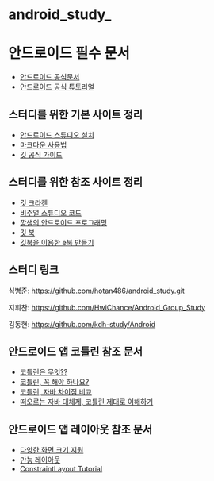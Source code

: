 # android_study_

# 안드로이드 필수 문서
- [안드로이드 공식문서](https://developer.android.com/guide?hl=ko)
- [안드로이드 공식 튜토리얼](https://developer.android.com/training/basics/firstapp?hl=ko)

## 스터디를 위한 기본 사이트 정리

- [안드로이드 스튜디오 설치](https://developer.android.com/studio/install?hl=ko)
- [마크다운 사용법](https://gist.github.com/ihoneymon/652be052a0727ad59601)
- [깃 공식 가이드](https://git-scm.com/book/ko/v2)

## 스터디를 위한 참조 사이트 정리

- [깃 크라켄](https://www.gitkraken.com/) 
- [비주얼 스튜디오 코드](https://code.visualstudio.com/)
- [깡샘의 안드로이드 프로그래밍](https://github.com/kkangseongyun/kkangs_android_2019)
- [깃 북](https://www.gitbook.com/)
- [깃북을 이용한 e북 만들기](https://advenoh.tistory.com/1)


## 스터디 링크 

심병준: https://github.com/hotan486/android_study.git

지휘찬: https://github.com/HwiChance/Android_Group_Study

김동현: https://github.com/kdh-study/Android

## 안드로이드 앱 코틀린 참조 문서 
- [코틀린은 무엇??](https://velog.io/@hyejineeee/-%EC%BD%94%ED%8B%80%EB%A6%B0-kotlin-%EC%9D%80-%EB%AC%B4%EC%97%87)
- [코틀린, 꼭 해야 하나요?](https://gun0912.tistory.com/81)
- [코틀린, 자바 차이점 비교](https://dev-imaec.tistory.com/m/36?category=723791)
- [떠오르는 자바 대체제, 코틀린 제대로 이해하기](http://www.itworld.co.kr/print/107046)
  
## 안드로이드 앱 레이아웃 참조 문서 
- [다양한 화면 크기 지원](https://developer.android.com/training/multiscreen/screensizes?hl=ko)
- [만능 레이아웃](https://www.charlezz.com/?p=669)
- [ConstraintLayout Tutorial](https://developer.android.com/training/multiscreen/screensizes?hl=ko)


 
